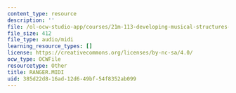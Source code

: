 ```yaml
---
content_type: resource
description: ''
file: /ol-ocw-studio-app/courses/21m-113-developing-musical-structures-fall-2002/385d22d816ad12d649bf54f8352ab099_RANGER.MIDI
file_size: 412
file_type: audio/midi
learning_resource_types: []
license: https://creativecommons.org/licenses/by-nc-sa/4.0/
ocw_type: OCWFile
resourcetype: Other
title: RANGER.MIDI
uid: 385d22d8-16ad-12d6-49bf-54f8352ab099
---
```


